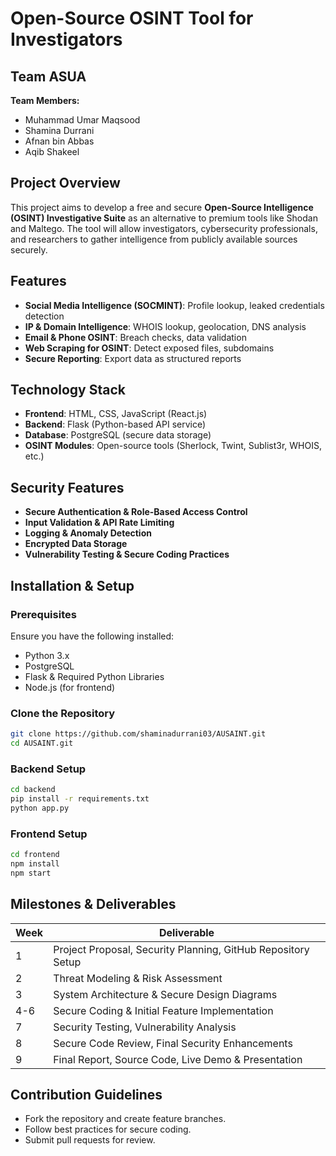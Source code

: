 # Open-Source OSINT Tool for Investigators

## Team ASUA
**Team Members:**
- Muhammad Umar Maqsood
- Shamina Durrani
- Afnan bin Abbas
- Aqib Shakeel

## Project Overview
This project aims to develop a free and secure **Open-Source Intelligence (OSINT) Investigative Suite** as an alternative to premium tools like Shodan and Maltego. The tool will allow investigators, cybersecurity professionals, and researchers to gather intelligence from publicly available sources securely.

## Features
- **Social Media Intelligence (SOCMINT)**: Profile lookup, leaked credentials detection
- **IP & Domain Intelligence**: WHOIS lookup, geolocation, DNS analysis
- **Email & Phone OSINT**: Breach checks, data validation
- **Web Scraping for OSINT**: Detect exposed files, subdomains
- **Secure Reporting**: Export data as structured reports

## Technology Stack
- **Frontend**: HTML, CSS, JavaScript (React.js)
- **Backend**: Flask (Python-based API service)
- **Database**: PostgreSQL (secure data storage)
- **OSINT Modules**: Open-source tools (Sherlock, Twint, Sublist3r, WHOIS, etc.)

## Security Features
- **Secure Authentication & Role-Based Access Control**
- **Input Validation & API Rate Limiting**
- **Logging & Anomaly Detection**
- **Encrypted Data Storage**
- **Vulnerability Testing & Secure Coding Practices**

## Installation & Setup
### Prerequisites
Ensure you have the following installed:
- Python 3.x
- PostgreSQL
- Flask & Required Python Libraries
- Node.js (for frontend)

### Clone the Repository
```sh
git clone https://github.com/shaminadurrani03/AUSAINT.git
cd AUSAINT.git
```

### Backend Setup
```sh
cd backend
pip install -r requirements.txt
python app.py
```

### Frontend Setup
```sh
cd frontend
npm install
npm start
```

## Milestones & Deliverables
| Week | Deliverable |
|------|------------|
| 1 | Project Proposal, Security Planning, GitHub Repository Setup |
| 2 | Threat Modeling & Risk Assessment |
| 3 | System Architecture & Secure Design Diagrams |
| 4-6 | Secure Coding & Initial Feature Implementation |
| 7 | Security Testing, Vulnerability Analysis |
| 8 | Secure Code Review, Final Security Enhancements |
| 9 | Final Report, Source Code, Live Demo & Presentation |

## Contribution Guidelines
- Fork the repository and create feature branches.
- Follow best practices for secure coding.
- Submit pull requests for review.
